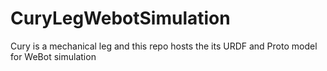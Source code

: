 # CuryLegWebotSimulation
Cury is a mechanical leg and this repo hosts the its URDF and Proto model for WeBot simulation
